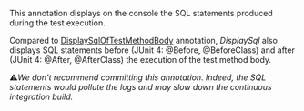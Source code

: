 This annotation displays on the console the SQL statements produced during the test execution.<br>

Compared to [DisplaySqlOfTestMethodBody](./@DisplaySqlOfTestMethodBody) annotation, _DisplaySql_ also displays SQL statements before (JUnit 4: @Before, @BeforeClass) and after (JUnit 4: @After, @AfterClass) the execution of the test method body. <br>

⚠*We don't recommend committing this annotation. Indeed, the SQL statements would pollute the logs and may slow down the continuous integration build.*
